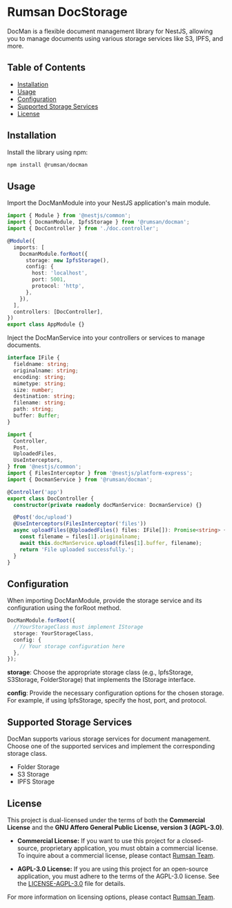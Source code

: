 # Rumsan DocStorage

DocMan is a flexible document management library for NestJS, allowing you to manage documents using various storage services like S3, IPFS, and more.

## Table of Contents

- [Installation](#installation)
- [Usage](#usage)
- [Configuration](#configuration)
- [Supported Storage Services](#supported-storage-services)
- [License](#license)

## Installation

Install the library using npm:

```bash
npm install @rumsan/docman
```

## Usage

Import the DocManModule into your NestJS application's main module.

```typescript
import { Module } from '@nestjs/common';
import { DocmanModule, IpfsStorage } from '@rumsan/docman';
import { DocController } from './doc.controller';

@Module({
  imports: [
    DocmanModule.forRoot({
      storage: new IpfsStorage(),
      config: {
        host: 'localhost',
        port: 5001,
        protocol: 'http',
      },
    }),
  ],
  controllers: [DocController],
})
export class AppModule {}
```

Inject the DocManService into your controllers or services to manage documents.

```typescript
interface IFile {
  fieldname: string;
  originalname: string;
  encoding: string;
  mimetype: string;
  size: number;
  destination: string;
  filename: string;
  path: string;
  buffer: Buffer;
}
```

```typescript
import {
  Controller,
  Post,
  UploadedFiles,
  UseInterceptors,
} from '@nestjs/common';
import { FilesInterceptor } from '@nestjs/platform-express';
import { DocmanService } from '@rumsan/docman';

@Controller('app')
export class DocController {
  constructor(private readonly docManService: DocmanService) {}

  @Post('doc/upload')
  @UseInterceptors(FilesInterceptor('files'))
  async uploadFiles(@UploadedFiles() files: IFile[]): Promise<string> {
    const filename = files[1].originalname;
    await this.docManService.upload(files[1].buffer, filename);
    return 'File uploaded successfully.';
  }
}
```

## Configuration

When importing DocManModule, provide the storage service and its configuration using the forRoot method.

```typescript
DocManModule.forRoot({
  //YourStorageClass must implement IStorage
  storage: YourStorageClass,
  config: {
    // Your storage configuration here
  },
});
```

**storage**: Choose the appropriate storage class (e.g., IpfsStorage, S3Storage, FolderStorage) that implements the IStorage interface.

**config**: Provide the necessary configuration options for the chosen storage. For example, if using IpfsStorage, specify the host, port, and protocol.

## Supported Storage Services

DocMan supports various storage services for document management. Choose one of the supported services and implement the corresponding storage class.

- Folder Storage
- S3 Storage
- IPFS Storage

## License

This project is dual-licensed under the terms of both the **Commercial License** and the **GNU Affero General Public License, version 3 (AGPL-3.0)**.

- **Commercial License:** If you want to use this project for a closed-source, proprietary application, you must obtain a commercial license. To inquire about a commercial license, please contact [Rumsan Team](mailto:team@rumsan.com).

- **AGPL-3.0 License:** If you are using this project for an open-source application, you must adhere to the terms of the AGPL-3.0 license. See the [LICENSE-AGPL-3.0](https://raw.githubusercontent.com/teamdigitale/licenses/master/AGPL-3.0-or-later) file for details.

For more information on licensing options, please contact [Rumsan Team](mailto:team@rumsan.com).
